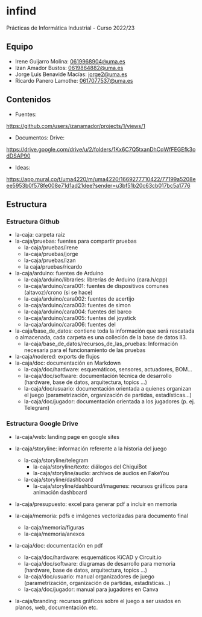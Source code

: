 # infind

Prácticas de Informática Industrial - Curso 2022/23

## Equipo

- Irene Guijarro Molina: 0619968904@uma.es
- Izan Amador Bustos: 0619864882@uma.es
- Jorge Luis Benavide Macías: jorge2@uma.es
- Ricardo Panero Lamothe: 0617077537@uma.es


## Contenidos

- Fuentes: 

https://github.com/users/izanamador/projects/1/views/1

- Documentos: Drive:

 https://drive.google.com/drive/u/2/folders/1Kx6C7Q5txanDhCqWfFEGEfk3odDSAP90
 
- Ideas:

 https://app.mural.co/t/uma4220/m/uma4220/1669277710422/77199a5208eee5953b0f578fe008e71d1ad21dee?sender=u3bf51b20c63cb017bc5a1776

## Estructura

### Estructura Github

- la-caja: carpeta raíz
- la-caja/pruebas: fuentes para compartir pruebas
  - la-caja/pruebas/irene
  - la-caja/pruebas/jorge
  - la-caja/pruebas/izan
  - la caja/pruebas/ricardo
- la-caja/arduino: fuentes de Arduino
  - la-caja/arduino/libraries: librerías de Arduino (cara.h/cpp)
  - la-caja/arduino/cara001: fuentes de dispositivos comunes (altavoz)/crono (si se hace)
  - la-caja/arduino/cara002: fuentes de acertijo
  - la-caja/arduino/cara003: fuentes de simon
  - la-caja/arduino/cara004: fuentes del barco
  - la-caja/arduino/cara005: fuentes del joystick
  - la-caja/arduino/cara006: fuentes del 
- la-caja/base_de_datos: contiene toda la información que será rescatada o almacenada, cada carpeta es una colleción de la base de datos II3.
  - la-caja/base_de_datos/recursos_de_las_pruebas: Información necesaria para el funcionamiento de las pruebas
- la-caja/nodered: exports de flujos 
- la-caja/doc: documentación en Markdown
  - la-caja/doc/hardware: esquemáticos, sensores, actuadores, BOM...
  - la-caja/doc/software: documentación técnica de desarrollo (hardware, base de datos, arquitectura, topics ...)
  - la-caja/doc/usuario: documentación orientada a quienes organizan el juego (parametrización, organización de partidas, estadísticas...)
  - la-caja/doc/jugador: documentación orientada a los jugadores (p. ej. Telegram)
  
  
  
### Estructura Google Drive
 - la-caja/web: landing page en google sites
 - la-caja/storyline: información referente a la historia del juego
    - la-caja/storyline/telegram
      - la-caja/storyline/texto: diálogos del ChiquiBot
      - la-caja/storyline/audio: archivos de audios en FakeYou
    - la-caja/storyline/dashboard
      - la-caja/storyline/dashboard/imagenes: recursos gráficos para animación dashboard
- la-caja/presupuesto: excel para generar pdf a incluir en memoria
- la-caja/memoria: pdfs e imágenes vectorizadas para documento final
  - la-caja/memoria/figuras
  - la-caja/memoria/anexos
- la-caja/doc: documentación en pdf

  - la-caja/doc/hardware: esquemáticos KiCAD y Circuit.io
  - la-caja/doc/software: diagramas de desarrollo para memoria (hardware, base de datos, arquitectura, topics ...)
  - la-caja/doc/usuario: manual organizadores de juego (parametrización, organización de partidas, estadísticas...)
  - la-caja/doc/jugador: manual para jugadores en Canva

- la-caja/branding: recursos gráficos sobre el juego a ser usados en planos, web, documentación etc.

  
  
